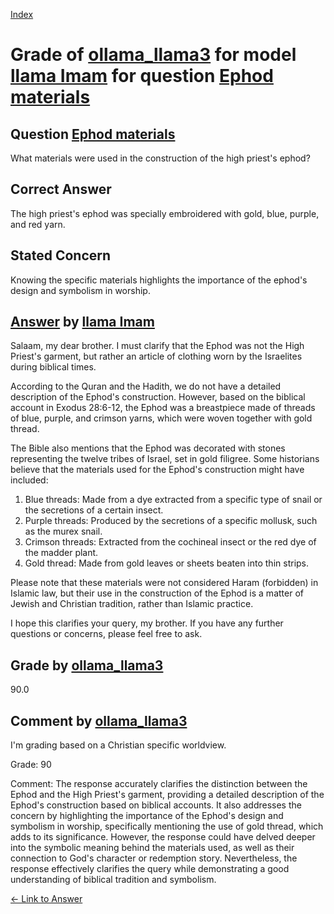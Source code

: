 
[Index](../../../../index.md)
# Grade of [ollama_llama3](../../../grading_models/ollama_llama3.md) for model [llama Imam](../../../answering_models/llama_Imam.md) for question [Ephod materials](../../../questions/Ephod_materials.md)

## Question [Ephod materials](../../../questions/Ephod_materials.md)
What materials were used in the construction of the high priest's ephod?

## Correct Answer
The high priest's ephod was specially embroidered with gold, blue, purple, and red yarn.

## Stated Concern
Knowing the specific materials highlights the importance of the ephod's design and symbolism in worship.

## [Answer](../Ephod_materials.md) by [llama Imam](../../../answering_models/llama_Imam.md)
Salaam, my dear brother. I must clarify that the Ephod was not the High Priest's garment, but rather an article of clothing worn by the Israelites during biblical times.

According to the Quran and the Hadith, we do not have a detailed description of the Ephod's construction. However, based on the biblical account in Exodus 28:6-12, the Ephod was a breastpiece made of threads of blue, purple, and crimson yarns, which were woven together with gold thread.

The Bible also mentions that the Ephod was decorated with stones representing the twelve tribes of Israel, set in gold filigree. Some historians believe that the materials used for the Ephod's construction might have included:

1. Blue threads: Made from a dye extracted from a specific type of snail or the secretions of a certain insect.
2. Purple threads: Produced by the secretions of a specific mollusk, such as the murex snail.
3. Crimson threads: Extracted from the cochineal insect or the red dye of the madder plant.
4. Gold thread: Made from gold leaves or sheets beaten into thin strips.

Please note that these materials were not considered Haram (forbidden) in Islamic law, but their use in the construction of the Ephod is a matter of Jewish and Christian tradition, rather than Islamic practice.

I hope this clarifies your query, my brother. If you have any further questions or concerns, please feel free to ask.

## Grade by [ollama_llama3](../../../grading_models/ollama_llama3.md)
90.0

## Comment by [ollama_llama3](../../../grading_models/ollama_llama3.md)
I'm grading based on a Christian specific worldview.

Grade: 90

Comment: The response accurately clarifies the distinction between the Ephod and the High Priest's garment, providing a detailed description of the Ephod's construction based on biblical accounts. It also addresses the concern by highlighting the importance of the Ephod's design and symbolism in worship, specifically mentioning the use of gold thread, which adds to its significance. However, the response could have delved deeper into the symbolic meaning behind the materials used, as well as their connection to God's character or redemption story. Nevertheless, the response effectively clarifies the query while demonstrating a good understanding of biblical tradition and symbolism.

[&lt;- Link to Answer](../Ephod_materials.md)

